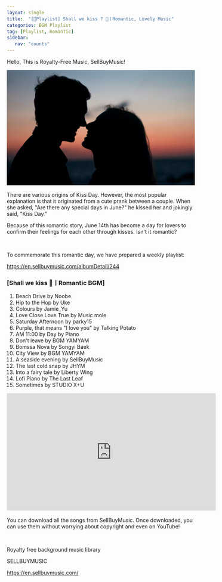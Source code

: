 ```yaml
---
layout: single
title:  "[🎼Playlist] Shall we kiss ? 👄ㅣRomantic, Lovely Music"
categories: BGM Playlist
tag: [Playlist, Romantic]
sidebar:
   nav: "counts"
---
```

<p>Hello, This is Royalty-Free Music, SellBuyMusic!</p>
<p><img src="\images\2023-06-15-Kissday\20230615kissday.jpg" alt="[image1] Kiss day - sellbuymusic"></p>
<p>There are various origins of Kiss Day. However, the most popular explanation is that it originated from a cute prank between a couple. When she asked, &quot;Are there any special days in June?&quot; he kissed her and jokingly said, &quot;Kiss Day.&quot;</p>
<p>Because of this romantic story, June 14th has become a day for lovers to confirm their feelings for each other through kisses. Isn&#39;t it romantic?</p>
<p>&nbsp;</p>
<p>To commemorate this romantic day, we have prepared a weekly playlist:</p>
<p><a href='https://en.sellbuymusic.com/albumDetail/244' target='_blank' class='url'>https://en.sellbuymusic.com/albumDetail/244</a></p>
<h3>[Shall we kiss 👄ㅣRomantic BGM]</h3>
<ol>
<li>Beach Drive by Noobe</li>
<li>Hip to the Hop by Uke</li>
<li>Colours by Jamie_Yu</li>
<li>Love Close Love True by Music mole</li>
<li>Saturday Afternoon by parky15</li>
<li>Purple, that means &quot;I love you&quot; by Talking Potato</li>
<li>AM 11:00 by Day by Piano</li>
<li>Don&#39;t leave by BGM YAMYAM</li>
<li>Bomssa Nova by Songyi Baek</li>
<li>City View by BGM YAMYAM</li>
<li>A seaside evening by SellBuyMusic</li>
<li>The last cold snap by JHYM</li>
<li>Into a fairy tale by Liberty Wing</li>
<li>Lofi Piano by The Last Leaf</li>
<li>Sometimes by STUDIO X+U</li>

</ol>
<p><iframe width="560" height="315" src="https://www.youtube.com/embed/K-F1DxLm4t0" title="YouTube video player" frameborder="0" allow="accelerometer; autoplay; clipboard-write; encrypted-media; gyroscope; picture-in-picture; web-share" allowfullscreen></iframe></p>
<p>You can download all the songs from SellBuyMusic. Once downloaded, you can use them without worrying about copyright and even on YouTube!</p>
<p>&nbsp;</p>
<p>Royalty free background music library</p>
<p>SELLBUYMUSIC</p>
<p><a href='https://en.sellbuymusic.com/' target='_blank' class='url'>https://en.sellbuymusic.com/</a></p>